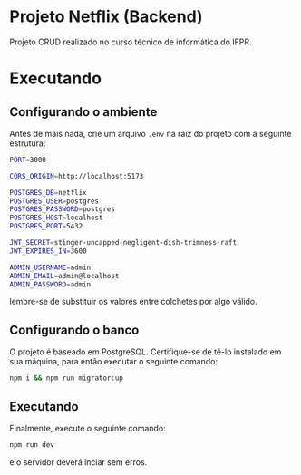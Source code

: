 # Projeto Netflix (Backend)

Projeto CRUD realizado no curso técnico de informática do IFPR.

# Executando

## Configurando o ambiente

Antes de mais nada, crie um arquivo `.env` na raiz do projeto com a seguinte estrutura:

```sh
PORT=3000

CORS_ORIGIN=http://localhost:5173

POSTGRES_DB=netflix
POSTGRES_USER=postgres
POSTGRES_PASSWORD=postgres
POSTGRES_HOST=localhost
POSTGRES_PORT=5432

JWT_SECRET=stinger-uncapped-negligent-dish-trimness-raft
JWT_EXPIRES_IN=3600

ADMIN_USERNAME=admin
ADMIN_EMAIL=admin@localhost
ADMIN_PASSWORD=admin
```

lembre-se de substituir os valores entre colchetes por algo válido.

## Configurando o banco

O projeto é baseado em PostgreSQL. Certifique-se de tê-lo instalado em sua
máquina, para então executar o seguinte comando:

```bash
npm i && npm run migrator:up
```

## Executando

Finalmente, execute o seguinte comando:

```bash
npm run dev
```

e o servidor deverá inciar sem erros.
